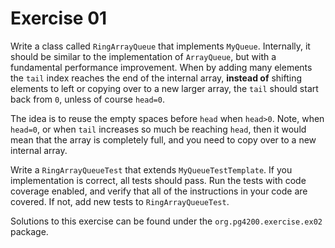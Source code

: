 # Exercise 01

Write a class called `RingArrayQueue` that implements `MyQueue`. 
Internally, it should be similar to the implementation of `ArrayQueue`, 
but with a fundamental performance improvement.
When by adding many elements the `tail` index reaches the end of the internal array,
**instead of** shifting elements to left or copying over to a new larger array,
the `tail` should start back from `0`, unless of course `head=0`.
 
The idea is to reuse the empty spaces before `head` when `head>0`.
Note, when `head=0`, or when `tail` increases so much be reaching `head`, then it would
mean that the array is completely full, and you need to copy over to a new internal array.

Write a `RingArrayQueueTest` that extends `MyQueueTestTemplate`. 
If you implementation is correct, all tests should pass.
Run the tests with code coverage enabled, and verify that all of the instructions in your
code are covered. If not, add new tests to `RingArrayQueueTest`.
 
Solutions to this exercise can be found under the `org.pg4200.exercise.ex02` package. 